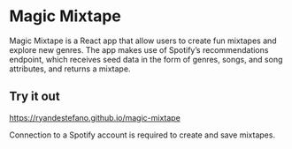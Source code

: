 # Magic Mixtape

Magic Mixtape is a React app that allow users to create fun mixtapes and explore new genres.  The app makes use of Spotify’s recommendations endpoint, which receives seed data in the form of genres, songs, and song attributes, and returns a mixtape.

## Try it out

https://ryandestefano.github.io/magic-mixtape

Connection to a Spotify account is required to create and save mixtapes.
